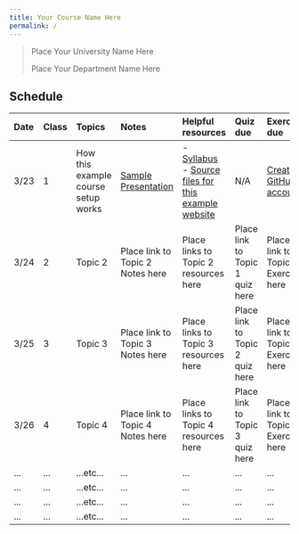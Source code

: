 ```yaml
---
title: Your Course Name Here
permalink: /
---
```


> Place Your University Name Here
>
> Place Your Department Name Here

## Schedule

| Date | Class | Topics                              | Notes                                                 | Helpful resources                                                                                                               | Quiz due                        | Exercise due                                |
| :--- | :---- | :---------------------------------- | :---------------------------------------------------- | :------------------------------------------------------------------------------------------------------------------------------ | :------------------------------ | :------------------------------------------ |
| 3/23 | 1     | How this example course setup works | [Sample Presentation](../slides/sample-presentation/) | - [Syllabus](../syllabus/)<br />- [Source files for this example website](https://github.com/bloombar/example-course-materials) | N/A                             | [Create GitHub account](https://github.com) |
| 3/24 | 2     | Topic 2                             | Place link to Topic 2 Notes here                      | Place links to Topic 2 resources here                                                                                           | Place link to Topic 1 quiz here | Place link to Topic 1 Exercise here         |
| 3/25 | 3     | Topic 3                             | Place link to Topic 3 Notes here                      | Place links to Topic 3 resources here                                                                                           | Place link to Topic 2 quiz here | Place link to Topic 2 Exercise here         |
| 3/26 | 4     | Topic 4                             | Place link to Topic 4 Notes here                      | Place links to Topic 4 resources here                                                                                           | Place link to Topic 3 quiz here | Place link to Topic 3 Exercise here         |
| ...  | ...   | ...etc...                           | ...                                                   | ...                                                                                                                             | ...                             | ...                                         |
| ...  | ...   | ...etc...                           | ...                                                   | ...                                                                                                                             | ...                             | ...                                         |
| ...  | ...   | ...etc...                           | ...                                                   | ...                                                                                                                             | ...                             | ...                                         |
| ...  | ...   | ...etc...                           | ...                                                   | ...                                                                                                                             | ...                             | ...                                         |
